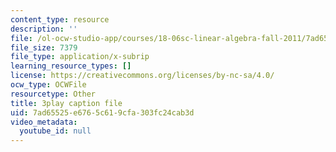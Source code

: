 ```yaml
---
content_type: resource
description: ''
file: /ol-ocw-studio-app/courses/18-06sc-linear-algebra-fall-2011/7ad65525e6765c619cfa303fc24cab3d_OZxzHcW663g.vtt
file_size: 7379
file_type: application/x-subrip
learning_resource_types: []
license: https://creativecommons.org/licenses/by-nc-sa/4.0/
ocw_type: OCWFile
resourcetype: Other
title: 3play caption file
uid: 7ad65525-e676-5c61-9cfa-303fc24cab3d
video_metadata:
  youtube_id: null
---
```

